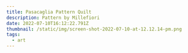 ```yaml
---
title: Pasacaglia Pattern Quilt
description: Pattern by Millefiori
date: 2022-07-10T16:12:22.791Z
thumbnail: /static/img/screen-shot-2022-07-10-at-12.12.14-pm.png
tags:
  - art
---
```

